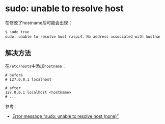# sudo: unable to resolve host

在修改了hostname后可能会出现：

```sh
$ sudo true
sudo: unable to resolve host raspi4: No address associated with hostname
```

## 解决方法

在`/etc/hosts`中添加`hostname`：

```
# before
# 127.0.0.1 localhost

# after
127.0.0.1 localhost <hostname>
# ...
```

参考：

* [Error message “sudo: unable to resolve host (none)”](https://askubuntu.com/questions/59458/error-message-sudo-unable-to-resolve-host-none)
